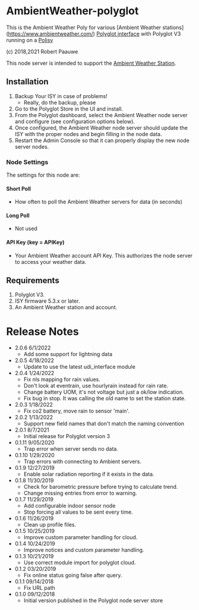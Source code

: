 
# AmbientWeather-polyglot

This is the Ambient Weather Poly for various [Ambient Weather stations] (https://www.ambientweather.com/) [Polyglot interface](http://www.universal-devices.com/developers/polyglot/docs/) with Polyglot V3 running on a [Polisy](https://www.universal-devices.com/product/polisy/)

(c) 2018,2021 Robert Paauwe

This node server is intended to support the [Ambient Weather Station](http://www.ambientweather.com/). 

## Installation

1. Backup Your ISY in case of problems!
   * Really, do the backup, please
2. Go to the Polyglot Store in the UI and install.
3. From the Polyglot dashboard, select the Ambient Weather node server and configure (see configuration options below).
4. Once configured, the Ambient Weather node server should update the ISY with the proper nodes and begin filling in the node data.
5. Restart the Admin Console so that it can properly display the new node server nodes.

### Node Settings
The settings for this node are:

#### Short Poll
   * How often to poll the Ambient Weather servers for data (in seconds)
#### Long Poll
   * Not used
#### API Key (key = APIKey)
   * Your Ambient Weather account API Key. This authorizes the node server to access your weather data.


## Requirements
1. Polyglot V3.
2. ISY firmware 5.3.x or later.
3. An Ambient Weather station and account.

# Release Notes

- 2.0.6 6/1/2022
   - Add some support for lightning data
- 2.0.5 4/18/2022
   - Update to use the latest udi_interface module
- 2.0.4 1/24/2022
   - Fix nls mapping for rain values.  
   - Don't look at eventrain, use hourlyrain instead for rain rate.
   - Change battery UOM, it's not voltage but just a ok/low indication.
   - Fix bug in stop. It was calling the old name to set the station state.
- 2.0.3 1/18/2022
   - Fix co2 battery, move rain to sensor 'main'.
- 2.0.2 1/13/2022
   - Support new field names that don't match the naming convention
- 2.0.1 8/7/2021
   - Initial release for Polyglot version 3
- 0.1.11 9/05/2020
   - Trap error when server sends no data.
- 0.1.10 1/29/2020
   - Trap errors with connecting to Ambient servers.
- 0.1.9 12/27/2019
   - Enable solar radiation reporting if it exists in the data.
- 0.1.8 11/30/2019
   - Check for barometric pressure before trying to calculate trend.
   - Change missing entries from error to warning.
- 0.1.7 11/29/2019
   - Add configurable indoor sensor node
   - Stop forcing all values to be sent every time.
- 0.1.6 11/26/2019
   - Clean up profile files.
- 0.1.5 10/25/2019
   - Improve custom parameter handling for cloud.
- 0.1.4 10/24/2019
   - Improve notices and custom parameter handling.
- 0.1.3 10/21/2019
   - Use correct module import for polyglot cloud.
- 0.1.2 03/20/2019
   - Fix online status going false after query.
- 0.1.1 09/14/2018
   - Fix URL path
- 0.1.0 09/12/2018
   - Initial version published in the Polyglot node server store
